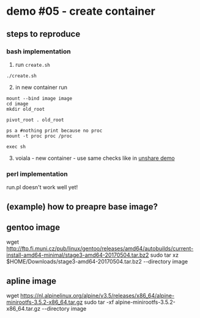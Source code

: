# demo #05 - create container

## steps to reproduce

### bash implementation

1. run `create.sh`

```
./create.sh 
```

2. in new container run

```
mount --bind image image
cd image
mkdir old_root

pivot_root . old_root 

ps a #nothing print because no proc
mount -t proc proc /proc

exec sh
```

3. voiala - new container - use same checks like in [unshare demo](../02_unshare/README.md)

### perl implementation

run.pl doesn't work well yet!

## (example) how to preapre base image?

## gentoo image

wget http://ftp.fi.muni.cz/pub/linux/gentoo/releases/amd64/autobuilds/current-install-amd64-minimal/stage3-amd64-20170504.tar.bz2
sudo tar xz $HOME/Downloads/stage3-amd64-20170504.tar.bz2 --directory image

## apline image

wget https://nl.alpinelinux.org/alpine/v3.5/releases/x86_64/alpine-minirootfs-3.5.2-x86_64.tar.gz
sudo tar -xf alpine-minirootfs-3.5.2-x86_64.tar.gz --directory image
